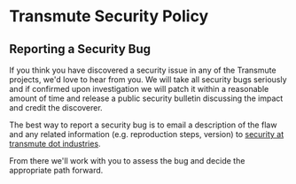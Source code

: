 # Transmute Security Policy

## Reporting a Security Bug

If you think you have discovered a security issue in any of the Transmute projects, we'd love to hear from you. We will take
all security bugs seriously and if confirmed upon investigation we will patch it within a reasonable amount of time and
release a public security bulletin discussing the impact and credit the discoverer.

The best way to report a security bug is to email a description of the flaw and any related information (e.g.
reproduction steps, version) to [security at transmute dot industries](mailto:security@transmute.industries).

From there we'll work with you to assess the bug and decide the appropriate path forward.
